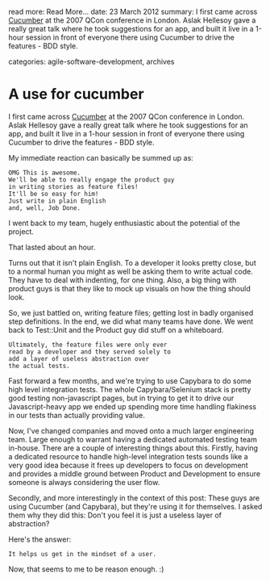read more: Read More...
date: 23 March 2012
summary: I first came across [Cucumber](http://cukes.info/) at the 2007 QCon conference in London. Aslak Hellesoy gave a really great talk where he took suggestions for an app, and built it live in a 1-hour session in front of everyone there using Cucumber to drive the features - BDD style.

categories: agile-software-development, archives

# A use for cucumber

I first came across [Cucumber](http://cukes.info/) at the 2007 QCon conference in London. Aslak Hellesoy gave a really great talk where he took suggestions for an app, and built it live in a 1-hour session in front of everyone there using Cucumber to drive the features - BDD style.

My immediate reaction can basically be summed up as:

    OMG This is awesome. 
    We'll be able to really engage the product guy 
    in writing stories as feature files! 
    It'll be so easy for him! 
    Just write in plain English 
    and, well, Job Done.
    
I went back to my team, hugely enthusiastic about the potential of the project.

That lasted about an hour.

Turns out that it isn't plain English. To a developer it looks pretty close, but to a normal human you might as well be asking them to write actual code. They have to deal with indenting, for one thing. Also, a big thing with product guys is that they like to mock up visuals on how the thing should look. 

So, we just battled on, writing feature files; getting lost in badly organised step definitions. In the end, we did what many teams have done. We went back to Test::Unit and the Product guy did stuff on a whiteboard.

    Ultimately, the feature files were only ever
    read by a developer and they served solely to 
    add a layer of useless abstraction over 
    the actual tests.

Fast forward a few months, and we're trying to use Capybara to do some high level integration tests. The whole Capybara/Selenium stack is pretty good testing non-javascript pages, but in trying to get it to drive our Javascript-heavy app we ended up spending more time handling flakiness in our tests than actually providing value.

Now, I've changed companies and moved onto a much larger engineering team. Large enough to warrant having a dedicated automated testing team in-house. There are a couple of interesting things about this. Firstly, having a dedicated resource to handle high-level integration tests sounds like a very good idea because it frees up developers to focus on development and provides a middle ground between Product and Development to ensure someone is always considering the user flow.

Secondly, and more interestingly in the context of this post: These guys are using Cucumber (and Capybara), but they're using it for themselves. I asked them why they did this: Don't you feel it is just a useless layer of abstraction?

Here's the answer:

    It helps us get in the mindset of a user.

Now, that seems to me to be reason enough. :)
